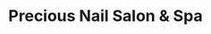 ---
title: "Precious Nail Salon & Spa"
url: /amherst/precious-nail-salon-und-spa/
shop: Kosmetik
---